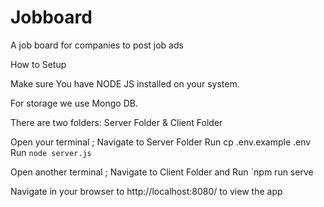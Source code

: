 # Jobboard
A job board for companies to post job ads

How to Setup

Make sure You have NODE JS installed on your system.

For storage we use Mongo DB.



There are two folders: Server Folder & Client Folder

Open your terminal ;
  Navigate to Server Folder
  Run cp .env.example .env
  Run `node server.js`

Open another terminal ; Navigate to Client Folder and Run `npm run serve

Navigate in your browser to http://localhost:8080/ to view the app

